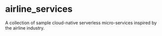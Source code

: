 # airline_services

A collection of sample cloud-native serverless micro-services inspired by the airline industry.
